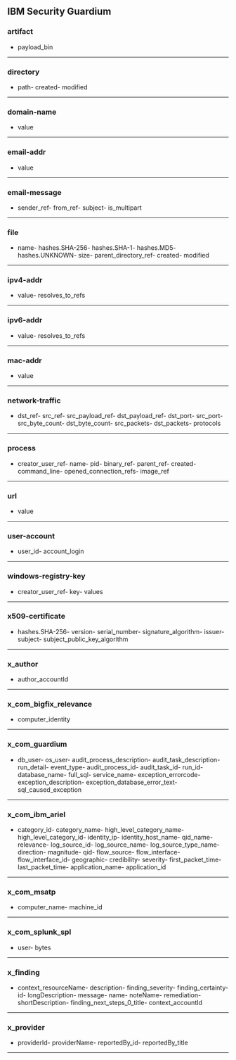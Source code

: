 ## IBM Security Guardium
### artifact
- payload_bin
___
### directory
- path- created- modified
___
### domain-name
- value
___
### email-addr
- value
___
### email-message
- sender_ref- from_ref- subject- is_multipart
___
### file
- name- hashes.SHA-256- hashes.SHA-1- hashes.MD5- hashes.UNKNOWN- size- parent_directory_ref- created- modified
___
### ipv4-addr
- value- resolves_to_refs
___
### ipv6-addr
- value- resolves_to_refs
___
### mac-addr
- value
___
### network-traffic
- dst_ref- src_ref- src_payload_ref- dst_payload_ref- dst_port- src_port- src_byte_count- dst_byte_count- src_packets- dst_packets- protocols
___
### process
- creator_user_ref- name- pid- binary_ref- parent_ref- created- command_line- opened_connection_refs- image_ref
___
### url
- value
___
### user-account
- user_id- account_login
___
### windows-registry-key
- creator_user_ref- key- values
___
### x509-certificate
- hashes.SHA-256- version- serial_number- signature_algorithm- issuer- subject- subject_public_key_algorithm
___
### x_author
- author_accountId
___
### x_com_bigfix_relevance
- computer_identity
___
### x_com_guardium
- db_user- os_user- audit_process_description- audit_task_description- run_detail- event_type- audit_process_id- audit_task_id- run_id- database_name- full_sql- service_name- exception_errorcode- exception_description- exception_database_error_text- sql_caused_exception
___
### x_com_ibm_ariel
- category_id- category_name- high_level_category_name- high_level_category_id- identity_ip- identity_host_name- qid_name- relevance- log_source_id- log_source_name- log_source_type_name- direction- magnitude- qid- flow_source- flow_interface- flow_interface_id- geographic- credibility- severity- first_packet_time- last_packet_time- application_name- application_id
___
### x_com_msatp
- computer_name- machine_id
___
### x_com_splunk_spl
- user- bytes
___
### x_finding
- context_resourceName- description- finding_severity- finding_certainty- id- longDescription- message- name- noteName- remediation- shortDescription- finding_next_steps_0_title- context_accountId
___
### x_provider
- providerId- providerName- reportedBy_id- reportedBy_title
___
